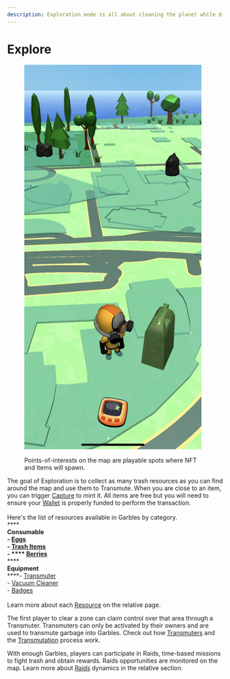 ```yaml
---
description: Exploration mode is all about cleaning the planet while discovering NFT items.
---
```


# Explore

<figure><img src="../../.gitbook/assets/IMG_1604 (1).png" alt=""><figcaption><p>Points-of-interests on the map are playable spots where NFT and Items will spawn.</p></figcaption></figure>

The goal of Exploration is to collect as many trash resources as you can find around the map and use them to Transmute. When you are close to an item, you can trigger [Capture](capture.md) to mint it. All items are free but you will need to ensure your [Wallet](../../technology/in-game-wallet.md) is properly funded to perform the transaction.\
\
Here's the list of resources available in Garbles by category. \
****\
**Consumable**\
****- [Eggs](../resources/nft/eggs.md)\
\- [Trash Items](../resources/nft/trash-items.md)\
\- **** [Berries](../resources/game-items/candies.md)****\
****  \
**Equipment**\
****- [Transmuter](../resources/equipment/transmuter.md)\
\- [Vacuum Cleaner](../resources/nft/vacuum-cleaner.md)\
\- [Badges](../resources/nft/badges.md)\
\
Learn more about each [Resource](../resources/) on the relative page.

The first player to clear a zone can claim control over that area through a Transmuter. Transmuters can only be activated by their owners and are used to transmute garbage into Garbles. Check out how [Transmuters](../resources/equipment/transmuter.md) and the [Transmutation](transmutation.md) process work.

With enough Garbles, players can participate in Raids, time-based missions to fight trash and obtain rewards. Raids opportunities are monitored on the map. Learn more about [Raids](raid.md) dynamics in the relative section.&#x20;
